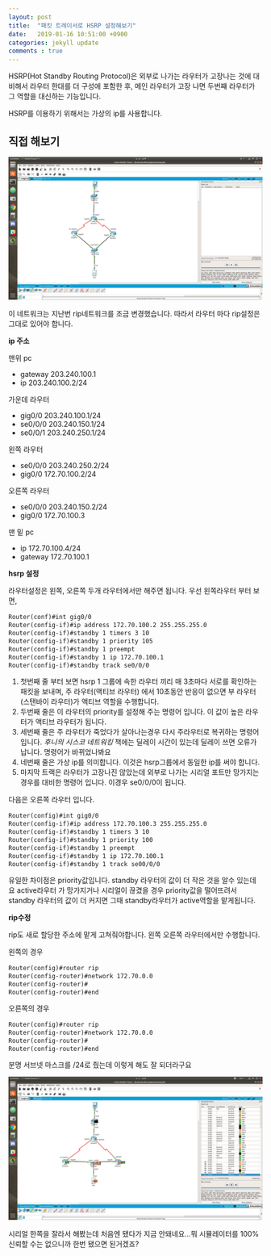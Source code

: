 ```yaml
---
layout: post
title:  "패킷 트레이서로 HSRP 설정해보기"
date:   2019-01-16 10:51:00 +0900
categories: jekyll update
comments : true
---
```


HSRP(Hot Standby Routing Protocol)은 외부로 나가는 라우터가 고장나는 것에 대비해서 라우터 한대를 더 구성에 포함한 후, 메인 라우터가 고장 나면 두번쨰 라우터가 그 역할을 대신하는 기능입니다.

HSRP를 이용하기 위해서는 가상의 ip를 사용합니다.

## 직접 해보기

![hsrp전체 구도](https://github.com/gwnuysw/gwnuysw.github.io/blob/master/_images/packetTracer/hsrp%EC%A0%84%EC%B2%B4%EA%B5%AC%EB%8F%84.png?raw=true)

이 네트워크는 지난번 rip네트워크를 조금 변경했습니다. 따라서 라우터 마다 rip설정은 그대로 있어야 합니다.

**ip 주소**

맨위 pc
- gateway 203.240.100.1
- ip 203.240.100.2/24

가운데 라우터
- gig0/0 203.240.100.1/24
- se0/0/0 203.240.150.1/24
- se0/0/1 203.240.250.1/24

왼쪽 라우터
- se0/0/0 203.240.250.2/24
- gig0/0 172.70.100.2/24

오른쪽 라우터
- se0/0/0 203.240.150.2/24
- gig0/0 172.70.100.3

맨 밑 pc
- ip 172.70.100.4/24
- gateway 172.70.100.1

**hsrp 설정**

라우터설정은 왼쪽, 오른쪽 두개 라우터에서만 해주면 됩니다. 우선 왼쪽라우터 부터 보면,
```
Router(conf)#int gig0/0
Router(config-if)#ip address 172.70.100.2 255.255.255.0
Router(config-if)#standby 1 timers 3 10
Router(config-if)#standby 1 priority 105
Router(config-if)#standby 1 preempt
Router(config-if)#standby 1 ip 172.70.100.1
Router(config-if)#standby track se0/0/0
```

1. 첫번째 줄 부터 보면 hsrp 1 그룹에 속한 라우터 끼리 매 3초마다 서로를 확인하는 패킷을 보내며, 주 라우터(액티브 라우터) 에서 10초동안 반응이 없으면 부 라우터(스탠바이 라우터)가 액티브 역할을 수행합니다.
2. 두번째 줄은 이 라우터의 priority를 설정해 주는 명령어 입니다. 이 값이 높은 라우터가 액티브 라우터가 됩니다.
3. 세번째 줄은 주 라우터가 죽었다가 살아나는경우 다시 주라우터로 복귀하는 명령어 입니다. _후니의 시스코 네트워킹_ 책에는 딜레이 시간이 있는데 딜레이 쓰면 오류가 납니다. 명령어가 바뀌었나봐요
4. 네번째 줄은 가상 ip를 의미합니다. 이것은 hsrp그룹에서 동일한 ip를 써야 합니다.
5. 마지막 트랙은 라우터가 고장나진 않았는데 외부로 나가는 시리얼 포트만 망가지는 경우를 대비한 명령어 입니다. 이경우 se0/0/0이 됩니다.


다음은 오른쪽 라우터 입니다.
```
Router(config)#int gig0/0
Router(config-if)#ip address 172.70.100.3 255.255.255.0
Router(config-if)#standby 1 timers 3 10
Router(config-if)#standby 1 priority 100
Router(config-if)#standby 1 preempt
Router(config-if)#standby 1 ip 172.70.100.1
Router(config-if)#standby 1 track se00/0/0
```
유일한 차이점은 priority값입니다. standby 라우터의 값이 더 작은 것을 알수 있는데요 active라우터 가 망가지거나 시리얼이 끊겼을 경우 priority값을 떨어뜨려서 standby 라우터의 값이 더 커지면 그때 standby라우터가 active역할을 맡게됩니다.

**rip수정**

rip도 새로 할당한 주소에 맡게 고쳐줘야합니다. 왼쪽 오른쪽 라우터에서만 수행합니다.

왼쪽의 경우
```
Router(config)#router rip
Router(config-router)#network 172.70.0.0
Router(config-router)#
Router(config-router)#end
```

오른쪽의 경우
```
Router(config)#router rip
Router(config-router)#network 172.70.0.0
Router(config-router)#
Router(config-router)#end
```
분명 서브넷 마스크를 /24로 줬는데 이렇게 해도 잘 되더라구요

![실행화면](https://github.com/gwnuysw/gwnuysw.github.io/blob/master/_images/packetTracer/hsrp1.png?raw=true)

시리얼 한쪽을 잘라서 해봤는데 처음엔 됐다가 지금 안돼네요...뭐 시뮬레이터를 100% 신뢰할 수는 없으니까 한번 됐으면 된거겠죠?
